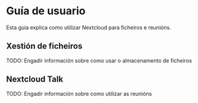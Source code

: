 # Guía de usuario

Esta guía explica como utilizar Nextcloud para ficheiros e reunións.

## Xestión de ficheiros

TODO: Engadir información sobre como usar o almacenamento de ficheiros

## Nextcloud Talk

TODO: Engadir información sobre como utilizar as reunións

